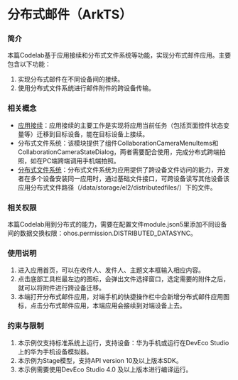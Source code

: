 # 分布式邮件（ArkTS）
### 简介

本篇Codelab基于应用接续和分布式文件系统等功能，实现分布式邮件应用。主要包含以下功能：

1. 实现分布式邮件在不同设备间的接续。
2. 使用分布式文件系统进行邮件附件的跨设备传输。

### 相关概念
- [应用接续](https://developer.harmonyos.com/cn/docs/documentation/doc-guides-V4/app-continuation-overview-0000001576391296-V4?catalogVersion=V4)：应用接续的主要工作是实现将应用当前任务（包括页面控件状态变量等）迁移到目标设备，能在目标设备上接续。
- 分布式文件系统：该模块提供了组件CollaborationCameraMenuItems和CollaborationCameraStateDialog，两者需要配合使用，完成分布式跨端拍照，如在PC端跨端调用手机端拍照。
- [分布式文件系统](https://developer.harmonyos.com/cn/docs/documentation/doc-guides-V4/distributed-fs-overview-0000001580345330-V4?catalogVersion=V4)：分布式文件系统为应用提供了跨设备文件访问的能力，开发者在多个设备安装同一应用时，通过基础文件接口，可跨设备读写其他设备该应用分布式文件路径（/data/storage/el2/distributedfiles/）下的文件。
### 相关权限
本篇Codelab用到分布式的能力，需要在配置文件module.json5里添加不同设备间的数据交换权限：ohos.permission.DISTRIBUTED_DATASYNC。
### 使用说明
1. 进入应用首页，可以在收件人、发件人、主题文本框输入相应内容。
2. 点击底部工具栏最左边的图标，会弹出文件选择窗口，选定需要的附件之后，就可以将附件进行跨设备迁移。
3. 本端打开分布式邮件应用，对端手机的快捷操作栏中会新增分布式邮件应用图标，点击分布式邮件应用，本端应用会接续到对端设备上去。


### 约束与限制
1. 本示例仅支持标准系统上运行，支持设备：华为手机或运行在DevEco Studio上的华为手机设备模拟器。
2. 本示例为Stage模型，支持API version 10及以上版本SDK。
3. 本示例需要使用DevEco Studio 4.0 及以上版本进行编译运行。
